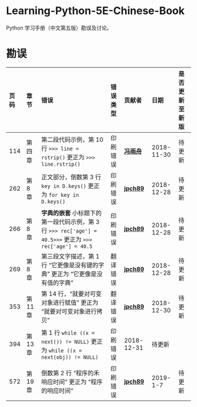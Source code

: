 # Learning-Python-5E-Chinese-Book

Python 学习手册（中文第五版）勘误及讨论。

# 勘误

| 页码 | 章节   | 错误                                                                      | 错误类型 | 贡献者                                    | 日期       | 是否更新至新版 |
| :--- | :----- | :------------------------------------------------------------------------ | :------- | :---------------------------------------- | :--------- | :------------- |
| 114  | 第四章 | 第二段代码示例，第 10 行 `>>> line = rstrip()` 更正为 `>>> line.rstrip()` | 印刷错误 | [**冯雨舟**](https://github.com/fuerzhou) | 2018-11-30 | 待更新         |
| 262 | 第 8 章 | 正文部分，倒数第 3 行 `key in D.keys()` 更正为 `for key in D.keys()` | 印刷错误 | [**jpch89**](https://github.com/jpch89) | 2018-12-28 | 待更新 |
| 266 | 第 8 章 | **字典的嵌套** 小标题下的第一段代码示例，第 3 行 `>>> rec['age'] = 40.5>>>` 更正为 `>>> rec['age'] = 40.5` | 印刷错误 | [**jpch89**](https://github.com/jpch89) | 2018-12-28 | 待更新 |
| 269 | 第 8 章 | 第三段文字描述，第 1 行 “它更像是没有键的字典” 更正为 “它更像是没有值的字典” | 翻译错误 | [**jpch89**](https://github.com/jpch89) | 2018-12-28 | 待更新 |
| 353 | 第 11 章 | 第 14 行，“就要对可变对象进行赋值” 更正为 “就要对可变对象进行拷贝” | 翻译错误 | [**jpch89**](https://github.com/jpch89) | 2018-12-30 | 待更新 |
| 394 | 第 13 章 | 第 1 行 `while ((x = next()) != NULL)` 更正为 `while ((x = next(obj)) != NULL)` | 印刷错误 | 2018-12-31 | 待更新 |
| 572 | 第 19 章 | 倒数第 2 行 “程序的禾响应时间” 更正为 “程序的响应时间” | 印刷错误 | [**jpch89**](https://github.com/jpch89) |2019-1-7 | 待更新 |

